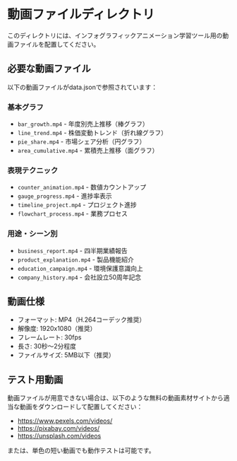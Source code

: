 # 動画ファイルディレクトリ

このディレクトリには、インフォグラフィックアニメーション学習ツール用の動画ファイルを配置してください。

## 必要な動画ファイル

以下の動画ファイルがdata.jsonで参照されています：

### 基本グラフ
- `bar_growth.mp4` - 年度別売上推移（棒グラフ）
- `line_trend.mp4` - 株価変動トレンド（折れ線グラフ）
- `pie_share.mp4` - 市場シェア分析（円グラフ）
- `area_cumulative.mp4` - 累積売上推移（面グラフ）

### 表現テクニック
- `counter_animation.mp4` - 数値カウントアップ
- `gauge_progress.mp4` - 進捗率表示
- `timeline_project.mp4` - プロジェクト進捗
- `flowchart_process.mp4` - 業務プロセス

### 用途・シーン別
- `business_report.mp4` - 四半期業績報告
- `product_explanation.mp4` - 製品機能紹介
- `education_campaign.mp4` - 環境保護意識向上
- `company_history.mp4` - 会社設立50周年記念

## 動画仕様
- フォーマット: MP4（H.264コーデック推奨）
- 解像度: 1920x1080（推奨）
- フレームレート: 30fps
- 長さ: 30秒〜2分程度
- ファイルサイズ: 5MB以下（推奨）

## テスト用動画
動画ファイルが用意できない場合は、以下のような無料の動画素材サイトから適当な動画をダウンロードして配置してください：
- https://www.pexels.com/videos/
- https://pixabay.com/videos/
- https://unsplash.com/videos

または、単色の短い動画でも動作テストは可能です。